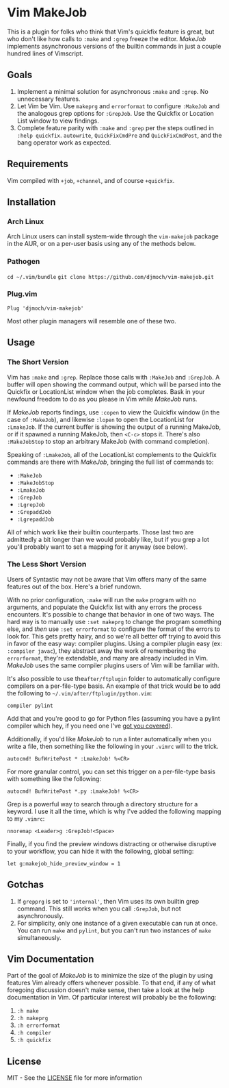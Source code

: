# Vim MakeJob

This is a plugin for folks who think that Vim's quickfix feature is
great, but who don't like how calls to `:make` and `:grep` freeze the
editor. _MakeJob_ implements asynchronous versions of the builtin
commands in just a couple hundred lines of Vimscript.

## Goals

1. Implement a minimal solution for asynchronous `:make` and `:grep`.
   No unnecessary features.
2. Let Vim be Vim. Use `makeprg` and `errorformat` to configure
   `:MakeJob` and the analogous grep options for `:GrepJob`. Use the
   Quickfix or Location List window to view findings.
3. Complete feature parity with `:make` and `:grep` per the steps
   outlined in `:help quickfix`. `autowrite`, `QuickFixCmdPre` and
   `QuickFixCmdPost`, and the bang operator work as expected.

## Requirements

Vim compiled with `+job`, `+channel`, and of course `+quickfix`.

## Installation

### Arch Linux

Arch Linux users can install system-wide through the `vim-makejob`
package in the AUR, or on a per-user basis using any of the methods
below.

### Pathogen

`cd ~/.vim/bundle`
`git clone https://github.com/djmoch/vim-makejob.git`

### Plug.vim

`Plug 'djmoch/vim-makejob'`

Most other plugin managers will resemble one of these two.

## Usage

### The Short Version

Vim has `:make` and `:grep`. Replace those calls with `:MakeJob` and
`:GrepJob`. A buffer will open showing the command output, which will
be parsed into the Quickfix or LocationList window when the job
completes. Bask in your newfound freedom to do as you please in Vim
while _MakeJob_ runs.

If _MakeJob_ reports findings, use `:copen` to view the Quickfix window
(in the case of `:MakeJob`), and likewise `:lopen` to open the LocationList
for `:LmakeJob`. If the current buffer is showing the output of a
running MakeJob, or if it spawned a running MakeJob, then `<C-c>` stops
it. There's also `:MakeJobStop` to stop an arbitrary MakeJob (with
command completion).

Speaking of `:LmakeJob`, all of the LocationList complements to the
Quickfix commands are there with _MakeJob_, bringing the full list of
commands to:

- `:MakeJob`
- `:MakeJobStop`
- `:LmakeJob`
- `:GrepJob`
- `:LgrepJob`
- `:GrepaddJob`
- `:LgrepaddJob`

All of which work like their builtin counterparts. Those last two are
admittedly a bit longer than we would probably like, but if you grep a
lot you'll probably want to set a mapping for it anyway (see below).

### The Less Short Version

Users of Syntastic may not be aware that Vim offers many of the same
features out of the box. Here's a brief rundown.

With no prior configuration, `:make` will run the `make` program with no
arguments, and populate the Quickfix list with any errors the process
encounters. It's possible to change that behavior in one of two ways.
The hard way is to manually use `:set makeprg` to change the program
something else, and _then_ use `:set errorformat` to configure the
format of the errors to look for. This gets pretty hairy, and so
we're all better off trying to avoid this in favor of the easy way:
compiler plugins. Using a compiler plugin easy (ex: `:compiler javac`),
they abstract away the work of remembering the `errorformat`, they're
extendable, and many are already included in Vim. _MakeJob_ uses the
same compiler plugins users of Vim will be familiar with.

It's also possible to use the`after/ftplugin` folder to automatically
configure compilers on a per-file-type basis. An example of that trick
would be to add the following to `~/.vim/after/ftplugin/python.vim`:

`compiler pylint`

Add that and you're good to go for Python files (assuming you have a
pylint compiler which hey, if you need one I've [got you
covered](http://github.com/djmoch/vim-compiler)).

Additionally, if you'd like _MakeJob_ to run a linter automatically when
you write a file, then something like the following in your `.vimrc`
will to the trick.

`autocmd! BufWritePost * :LmakeJob! %<CR>`

For more granular control, you can set this trigger on a per-file-type
basis with something like the following:

`autocmd! BufWritePost *.py :LmakeJob! %<CR>`

Grep is a powerful way to search through a directory structure for a
keyword. I use it all the time, which is why I've added the following
mapping to my `.vimrc`:

`nnoremap <Leader>g :GrepJob!<Space>`

Finally, if you find the preview windows distracting or otherwise
disruptive to your workflow, you can hide it with the following, global
setting:

`let g:makejob_hide_preview_window = 1`

## Gotchas

1. If `grepprg` is set to `'internal'`, then Vim uses its own builtin grep
   command. This still works when you call `:GrepJob`, but not
   asynchronously.
2. For simplicity, only one instance of a given executable can run at
   once. You can run `make` and `pylint`, but you can't run two
   instances of `make` simultaneously.

## Vim Documentation

Part of the goal of _MakeJob_ is to minimize the size of the plugin by
using features Vim already offers whenever possible. To that end, if
any of what foregoing discussion doesn't make sense, then take a look at
the help documentation in Vim. Of particular interest will probably
be the following:

1. `:h make`
2. `:h makeprg`
3. `:h errorformat`
4. `:h compiler`
5. `:h quickfix`

## License

MIT - See the [LICENSE](/LICENSE) file for more information
